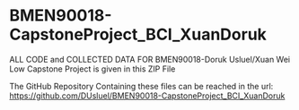 # BMEN90018-CapstoneProject_BCI_XuanDoruk
ALL CODE and COLLECTED DATA FOR BMEN90018-Doruk Usluel/Xuan Wei Low Capstone Project is given in this ZIP File

The GitHub Repository Containing these files can be reached in the url:
https://github.com/DUsluel/BMEN90018-CapstoneProject_BCI_XuanDoruk
